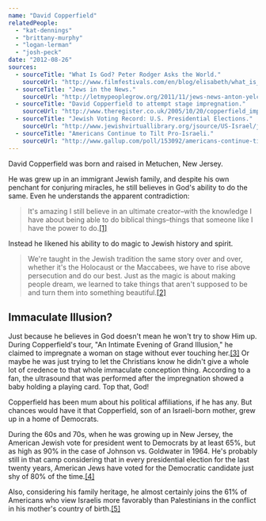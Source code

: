 ```yaml
---
name: "David Copperfield"
relatedPeople:
  - "kat-dennings"
  - "brittany-murphy"
  - "logan-lerman"
  - "josh-peck"
date: "2012-08-26"
sources:
  - sourceTitle: "What Is God? Peter Rodger Asks the World."
    sourceUrl: "http://www.filmfestivals.com/en/blog/elisabeth/what_is_god_peter_rodger_asks_the_world"
  - sourceTitle: "Jews in the News."
    sourceUrl: "http://letmypeoplegrow.org/2011/11/jews-news-anton-yelchin-david-copperfield-billy-crystal/"
  - sourceTitle: "David Copperfield to attempt stage impregnation."
    sourceUrl: "http://www.theregister.co.uk/2005/10/20/copperfield_impregnation/"
  - sourceTitle: "Jewish Voting Record: U.S. Presidential Elections."
    sourceUrl: "http://www.jewishvirtuallibrary.org/jsource/US-Israel/jewvote.html"
  - sourceTitle: "Americans Continue to Tilt Pro-Israeli."
    sourceUrl: "http://www.gallup.com/poll/153092/americans-continue-tilt-pro-israel.aspx"
---
```


David Copperfield was born and raised in Metuchen, New Jersey.

He was grew up in an immigrant Jewish family, and despite his own penchant for conjuring miracles, he still believes in God's ability to do the same. Even he understands the apparent contradiction:

>It's amazing I still believe in an ultimate creator–with the knowledge I have about being able to do biblical things–things that someone like I have the power to do.<a class="source-citation" href="http://www.filmfestivals.com/en/blog/elisabeth/what_is_god_peter_rodger_asks_the_world" title="What Is God? Peter Rodger Asks the World.">[1]</a>

Instead he likened his ability to do magic to Jewish history and spirit.

>We're taught in the Jewish tradition the same story over and over, whether it's the Holocaust or the Maccabees, we have to rise above persecution and do our best. Just as the magic is about making people dream, we learned to take things that aren't supposed to be and turn them into something beautiful.<a class="source-citation" href="http://letmypeoplegrow.org/2011/11/jews-news-anton-yelchin-david-copperfield-billy-crystal/" title="Jews in the News.">[2]</a>

## Immaculate Illusion?

Just because he believes in God doesn't mean he won't try to show Him up. During Copperfield's tour, "An Intimate Evening of Grand Illusion," he claimed to impregnate a woman on stage without ever touching her.<a class="source-citation" href="http://www.theregister.co.uk/2005/10/20/copperfield_impregnation/" title="David Copperfield to attempt stage impregnation.">[3]</a> Or maybe he was just trying to let the Christians know he didn't give a whole lot of credence to that whole immaculate conception thing. According to a fan, the ultrasound that was performed after the impregnation showed a baby holding a playing card. Top that, God!

Copperfield has been mum about his political affiliations, if he has any. But chances would have it that Copperfield, son of an Israeli-born mother, grew up in a home of Democrats.

During the 60s and 70s, when he was growing up in New Jersey, the American Jewish vote for president went to Democrats by at least 65%, but as high as 90% in the case of Johnson vs. Goldwater in 1964. He's probably still in that camp considering that in every presidential election for the last twenty years, American Jews have voted for the Democratic candidate just shy of 80% of the time.<a class="source-citation" href="http://www.jewishvirtuallibrary.org/jsource/US-Israel/jewvote.html" title="Jewish Voting Record: U.S. Presidential Elections.">[4]</a>

Also, considering his family heritage, he almost certainly joins the 61% of Americans who view Israelis more favorably than Palestinians in the conflict in his mother's country of birth.<a class="source-citation" href="http://www.gallup.com/poll/153092/americans-continue-tilt-pro-israel.aspx" title="Americans Continue to Tilt Pro-Israeli.">[5]</a>